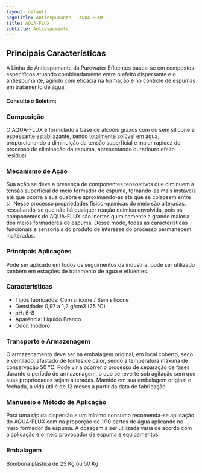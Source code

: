```yaml
---
layout: default
pageTitle: Antiespumante - AQUA-FLUX
title: AQUA-FLUX
subtitle: Antiespumante
---
```


## Principais Características
A Linha de Antiespumante da Purewater Efluentes basea-se em compostos específicos atuando combinadamente entre o efeito dispersante e o antiespumante, agindo com eficácia na formação e no controle de espumas em tratamento de água. 

#### Consulte o Boletim:

### Composição
O AQUA-FLUX é formulado a base de alcoóis graxos com ou sem silicone e espessante estabilazante,  sendo totalmente solúvel em água, proporcionando a diminuição da tensão superficial e maior rapidez do processo de eliminação da espuma, apresentando duradouro efeito residual.

### Mecanismo de Ação
Sua ação se deve a presença de componentes tensoativos que diminuem a tensão superficial do meio formador de espuma, tornando-as mais instáveis até que ocorra a sua quebra e aproximando-as até que se colapsem entre si. 
Nesse processo propriedades  físico-químicas do meio são alteradas, ressaltando-se que não há qualquer reação química envolvida, pois os componentes do AQUA-FLUX são inertes quimicamente a grande maioria dos meios formadores de espuma. 
Desse modo, todas as características funcionais e sensoriais do produto de interesse do processo permanecem inalteradas.

### Principais Aplicações
Pode ser aplicado em todos os seguimentos da industria, pode ser utilizado também em    estações de tratamento de água e efluentes.

### Caracteristicas

- Tipos fabricados: Com silicone / Sem silicone
- Densidade: 0,97 a 1,2 g/cm3 (25 °C)
- pH: 6-8
- Aparência: Líquido Branco
- Odor: Inodoro

### Transporte e Armazenagem
O armazenamento deve ser na embalagem original, em local coberto, seco e ventilado, afastado    de fontes de calor, sendo a temperatura máxima de conservação 50 °C. 
Pode vir a ocorrer o processo de separação de fases durante o período de armazenagem, o que se reverte sob agitação sem que suas propriedades sejam alteradas. 
Mantido em sua embalagem original e fechada, a vida útil é de 12 meses a partir da data de  fabricação.

### Manuseio e Método de Aplicação
Para uma rápida dispersão e um mínimo consumo recomenda-se aplicação do AQUA-FLUX com  na proporção de 1/10 partes de água aplicando no meio formador de espuma. A dosagem a ser utilizada varia de acordo com a aplicação e o meio provocador de espuma e equipamentos.

### Embalagem
Bombona plástica de 25 Kg ou 50 Kg
